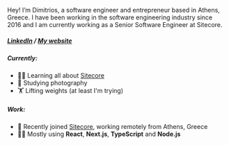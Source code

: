 Hey! I’m Dimitrios, a software engineer and entrepreneur based in Athens, Greece. I have been working in the software engineering industry 
since 2016 and I am currently working as a Senior Software Engineer at Sitecore.

<h5>
<a href="https://www.linkedin.com/in/jimfilippou">LinkedIn<a/> /
<a target="__blank" href="https://jimfilippou.com">My website<a/>
</h5>

##### Currently:
- 👨‍💻 Learning all about <a target="__blank" href="https://www.sitecore.com/">Sitecore<a/>
- 📖 Studying photography
- 🏋️ Lifting weights (at least I'm trying)
  
##### Work:

- 🎉 Recently joined <a target="__blank" href="https://www.sitecore.com/">Sitecore<a/>, working remotely from Athens, Greece 
- 🧑‍💼 Mostly using **React**, **Next.js**, **TypeScript** and **Node.js**
